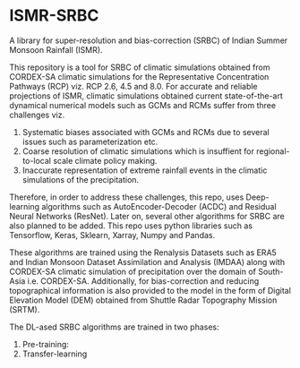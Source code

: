 # ISMR-SRBC
A library for super-resolution and bias-correction (SRBC) of Indian Summer Monsoon Rainfall (ISMR). 

This repository is a tool for SRBC of climatic simulations obtained from CORDEX-SA climatic simulations for the Representative Concentration Pathways (RCP) viz. RCP 2.6, 4.5 and 8.0. For accurate and reliable projections of ISMR, climatic simulations obtained current state-of-the-art dynamical numerical models such as GCMs and RCMs suffer from three challenges viz.
1. Systematic biases associated with GCMs and RCMs due to several issues such as parameterization etc.
2. Coarse resolution of climatic simulations which is insuffient for regional-to-local scale climate policy making.
3. Inaccurate representation of extreme rainfall events in the climatic simulations of the precipitation.

Therefore, in order to address these challenges, this repo, uses Deep-learning algorithms such as AutoEncoder-Decoder (ACDC) and Residual Neural Networks (ResNet). Later on, several other algorithms for SRBC are also planned to be added. This repo uses python libraries such as Tensorflow, Keras, Sklearn, Xarray, Numpy and Pandas. 

These algorithms are trained using the Renalysis Datasets such as ERA5 and Indian Monsoon Dataset Assimilation and Analysis (IMDAA) along with CORDEX-SA climatic simulation of precipitation over the domain of South-Asia i.e. CORDEX-SA. Additionally, for bias-correction and reducing topographical information is also provided to the model in the form of Digital Elevation Model (DEM) obtained from Shuttle Radar Topography Mission (SRTM). 


The DL-ased SRBC algorithms are trained in two phases:
1. Pre-training: 
2. Transfer-learning


